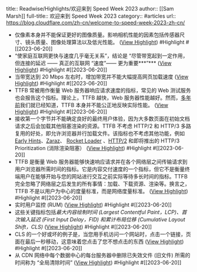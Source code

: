 title:: Readwise/Highlights/欢迎来到 Speed Week 2023
author:: [[Sam Marsh]]
full-title:: 欢迎来到 Speed Week 2023
category:: #articles
url:: https://blog.cloudflare.com/zh-cn/welcome-to-speed-week-2023-zh-cn/

- 仅像素本身并不能保证更好的图像质量。影响相机性能的因素包括传感器尺寸、镜头质量、图像处理算法以及低光性能。 ([View Highlight](https://read.readwise.io/read/01h3bx5839m4n5f9zvczrkn376)) #Highlight #[[2023-06-20]]
- “使家庭互联网更快与速度几乎毫无关系”，结论是 “尽管带宽起到一定作用，但连接的延迟 —— 真正的互联网 “速度”—— 更为重要***”*** ([View Highlight](https://read.readwise.io/read/01h3bx5vb8m69b10k1gwg15f6y)) #Highlight #[[2023-06-20]]
- 当带宽达到 20 Mbps 左右时，增加带宽并不能大幅提高网页加载速度 ([View Highlight](https://read.readwise.io/read/01h3bx5zt3maczccffphqr93xt)) #Highlight #[[2023-06-20]]
- TTFB 常被用作衡量 Web 服务器响应请求速度的指标，常见的 Web 测试服务也会报告这个指标。理论上，TTFB 越快，Web 服务器性能越好。然而，[多年前](https://blog.cloudflare.com/ttfb-time-to-first-byte-considered-meaningles/)我们就已经知道，TTFB 本身并不能公正地反映实际性能。 ([View Highlight](https://read.readwise.io/read/01h3bx71h7hkcqee95adb6m0vh)) #Highlight #[[2023-06-20]]
- 接收第一个字节并不能确定良好的最终用户体验，因为大多数页面在初始文档请求之后会加载其他阻塞渲染的资源。TTFB 不考虑 HTTP/2 和 HTTP/3 多路复用的好处，即允许浏览器并行加载文件。该指标也不考虑其他功能，例如 [Early Hints](https://developers.cloudflare.com/cache/advanced-configuration/early-hints/)、[Zaraz](https://www.cloudflare.com/en-gb/products/zaraz/)、 [Rocket Loader](https://developers.cloudflare.com/fundamentals/speed/rocket-loader/) 、[HTTP/2](https://blog.cloudflare.com/better-http-2-prioritization-for-a-faster-web/) 和即将推出的 HTTP/3 Prioritization (消除渲染阻塞） ([View Highlight](https://read.readwise.io/read/01h3bx7g7zhwx4azag0q0xh54p)) #Highlight #[[2023-06-20]]
- TTFB 是衡量 Web 服务器能够快速响应请求并在各个网络层之间传输请求到用户浏览器所需时间的指标。它是内容交付速度的一个指标，但它不是衡量终端用户在能够开始与您的网站进行交互之前实际等待多长时间的指标。TTFB 完全忽略了网络层之后发生的所有事情：加载、下载资源、渲染等。换言之，TTFB 不是以用户为中心的度量标准，而是网络度量标准。 ([View Highlight](https://read.readwise.io/read/01h3bx7tdp9na17n3rr8a1fz1q)) #Highlight #[[2023-06-20]]
- 实时用户监控 (RUM) ([View Highlight](https://read.readwise.io/read/01h3bx8nzyr1jq5dmv35napzmq)) #Highlight #[[2023-06-20]]
- 这些关键指标包括*最大内容绘制时间 (Largest Contentful Paint，LCP)、首次输入延迟 (First Input Delay，FID) 和累计布局位移 (Cumulative Layout Shift，CLS)* ([View Highlight](https://read.readwise.io/read/01h3bx92heba9n3ghqre3801gz)) #Highlight #[[2023-06-20]]
- CLS 的一个好或坏的例子是，当您用手机访问一个网站时，点击一个链接，页面在最后一秒移动，这意味着您点击了您不想点击的东西 ([View Highlight](https://read.readwise.io/read/01h3bx9shydandzarrbzzrfvsj)) #Highlight #[[2023-06-20]]
- 从 CDN 网络中每个数据中心的每台服务器中删除已失效文件 (旧文件) 所需的时间称为 “全局清除时间” ([View Highlight](https://read.readwise.io/read/01h3bxc7qeddf3cxapardz2dj2)) #Highlight #[[2023-06-20]]